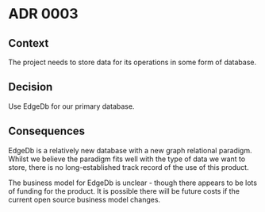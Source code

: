 # ADR 0003

## Context

The project needs to store data for its operations in some form of database.

## Decision

Use EdgeDb for our primary database.

## Consequences

EdgeDb is a relatively new database with a new graph relational paradigm.
Whilst we believe the paradigm fits well with the type of data we want to
store, there is no long-established track record of the use of this
product.

The business model for EdgeDb is unclear - though there appears to be lots
of funding for the product. It is possible there will be future costs
if the current open source business model changes.

